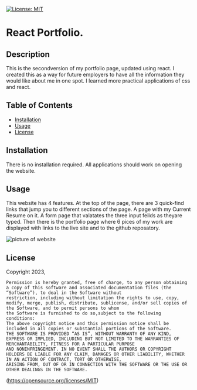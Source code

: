  [![License: MIT](https://img.shields.io/badge/License-MIT-yellow.svg)](https://opensource.org/licenses/MIT)
# React Portfolio.

## Description
This is the secondversion of my portfolio page, updated using react. I created this as a way for future employers to have all the information they would like about me in one spot. I learned more practical applications of css and react.

## Table of Contents

- [Installation](#installation)
- [Usage](#usage)
- [License](#license)


## Installation
There is no installation required. All applications should work on opening the website.

## Usage
This website has 4 features. At the top of the page, there are 3 quick-find links that jump you to different sections of the page. A page with my Current Resume on it. A form page that valatates the three input feilds as theyare typed. Then there is the portfolio page where 6 pices of my work are displayed with links to the live site and to the github reposatory.

![picture of website](/assets/images/rectport.png)

## License

Copyright 2023, 

    Permission is hereby granted, free of charge, to any person obtaining a copy of this software and associated documentation files (the “Software”), to deal in the Software without 
    restriction, including without limitation the rights to use, copy, modify, merge, publish, distribute, sublicense, and/or sell copies of the Software, and to permit persons to whom 
    the Software is furnished to do so,subject to the following conditions:
    The above copyright notice and this permission notice shall be included in all copies or substantial portions of the Software.
    THE SOFTWARE IS PROVIDED “AS IS”, WITHOUT WARRANTY OF ANY KIND, EXPRESS OR IMPLIED, INCLUDING BUT NOT LIMITED TO THE WARRANTIES OF MERCHANTABILITY, FITNESS FOR A PARTICULAR PURPOSE 
    AND NONINFRINGEMENT. IN NO EVENT SHALL THE AUTHORS OR COPYRIGHT HOLDERS BE LIABLE FOR ANY CLAIM, DAMAGES OR OTHER LIABILITY, WHETHER IN AN ACTION OF CONTRACT, TORT OR OTHERWISE, 
    ARISING FROM, OUT OF OR IN CONNECTION WITH THE SOFTWARE OR THE USE OR OTHER DEALINGS IN THE SOFTWARE.
(https://opensource.org/licenses/MIT)
